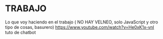 # TRABAJO
Lo que voy haciendo en el trabajo ( NO HAY VELNEO, solo JavaScript y otro tipo de cosas, basurero)
https://www.youtube.com/watch?v=He0xK1x-vnI tuto de chatbot
